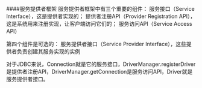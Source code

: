 ####服务提供者框架
服务提供者框架中有三个重要的组件：
服务接口（Service Interface），这是提供者实现的；
提供者注册API（Provider Registration API），这是系统用来注册实现，让客户端访问它们的；
服务访问API（Service Access API）

第四个组件是可选的：
服务提供者接口（Service Provider Interface），这些提供者负责创建其服务实现的实例

对于JDBC来说，Connection就是它的服务接口，DriverManager.registerDriver是提供者注册API，DriverManager.getConnection是服务访问API，Driver就是服务提供者接口。